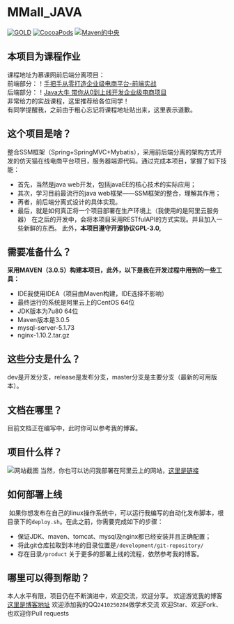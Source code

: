# MMall_JAVA
[![GOLD](https://img.shields.io/aur/license/yaourt.svg)]()
[![CocoaPods](https://img.shields.io/cocoapods/metrics/doc-percent/AFNetworking.svg)]()
[![Maven的中央](https://img.shields.io/maven-central/v/org.apache.maven/apache-maven.svg)]()
## 本项目为课程作业
课程地址为慕课网前后端分离项目：\
前端部分：！[手把手从零打造企业级电商平台-前端实战](https://coding.imooc.com/learn/list/109.html)\
后端部分：！[Java大牛 带你从0到上线开发企业级电商项目](https://coding.imooc.com/learn/list/96.html)\
非常给力的实战课程，这里推荐给各位同学！\
有同学提醒我，之前由于粗心忘记将课程地址贴出来，这里表示道歉。
## 这个项目是啥？
整合SSM框架（Spring+SpringMVC+Mybatis），采用前后端分离的架构方式开发的仿天猫在线电商平台项目，服务器端源代码。通过完成本项目，掌握了如下技能：
+ 首先，当然是java web开发，包括javaEE的核心技术的实际应用；
+ 其次，学习目前最流行的java web框架——SSM框架的整合，理解其作用；
+ 再者，前后端分离式设计的具体实现。
+ 最后，就是如何真正将一个项目部署在生产环境上（我使用的是阿里云服务器）
在之后的开发中，会将本项目采用RESTfulAPI的方式实现。并且加入一些新鲜的东西。
此外，<b>本项目遵守开源协议GPL-3.0,</b>
## 需要准备什么？
<b>采用MAVEN（3.0.5）构建本项目，此外，以下是我在开发过程中用到的一些工具：</b>
* IDE我使用IDEA（项目由Maven构建，IDE选择不影响）
* 最终运行的系统是阿里云上的CentOS 64位
* JDK版本为7u80 64位
* Maven版本是3.0.5
* mysql-server-5.1.73
* nginx-1.10.2.tar.gz
## 这些分支是什么？
dev是开发分支，release是发布分支，master分支是主要分支（最新的可用版本）。
## 文档在哪里？
目前文档正在编写中，此时你可以参考我的博客。
## 项目什么样？
![网站截图](https://github.com/Liweimin0512/MMall_JAVA/blob/master/doc/myweb-1.gif)
当然，你也可以访问我部署在阿里云上的网站，[这里是链接](http://imitationtmall.xin/)
## 如何部署上线
  如果你想发布在自己的linux操作系统中，可以运行我编写的自动化发布脚本，根目录下的`deploy.sh`。在此之前，你需要完成如下的步骤：
* 保证JDK、maven、tomcat、mysql及nginx都已经安装并且正确配置；
* 将此git仓库拉取到本地的目录位置是`/development/git-repository/`
* 存在目录`/product`
关于更多的部署上线的流程，依然参考我的博客。
## 哪里可以得到帮助？
本人水平有限，项目仍在不断演进中，欢迎交流，欢迎分享。
欢迎游览我的博客[这里是博客地址](http://www.cnblogs.com/weiminLee/)
欢迎添加我的QQ`2410250284`做学术交流
欢迎Star、欢迎Fork、也欢迎你Pull requests
